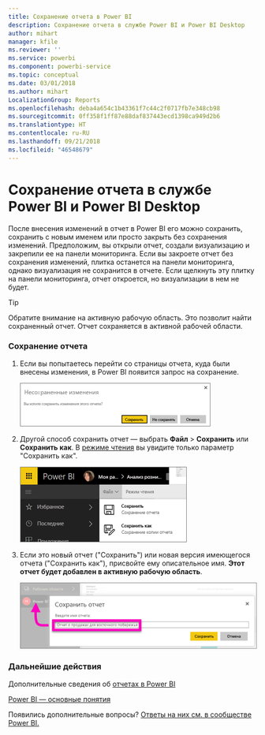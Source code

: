 ```yaml
---
title: Сохранение отчета в Power BI
description: Сохранение отчета в службе Power BI и Power BI Desktop
author: mihart
manager: kfile
ms.reviewer: ''
ms.service: powerbi
ms.component: powerbi-service
ms.topic: conceptual
ms.date: 03/01/2018
ms.author: mihart
LocalizationGroup: Reports
ms.openlocfilehash: deba4a654c1b43361f7c44c2f0717fb7e348cb98
ms.sourcegitcommit: 0ff358f1ff87e88daf837443ecd1398ca949d2b6
ms.translationtype: HT
ms.contentlocale: ru-RU
ms.lasthandoff: 09/21/2018
ms.locfileid: "46548679"
---
```

# <a name="save-a-report-in-power-bi-service-and-power-bi-desktop"></a>Сохранение отчета в службе Power BI и Power BI Desktop
После внесения изменений в отчет в Power BI его можно сохранить, сохранить с новым именем или просто закрыть без сохранения изменений. Предположим, вы открыли отчет, создали визуализацию и закрепили ее на панели мониторинга. Если вы закроете отчет без сохранения изменений, плитка останется на панели мониторинга, однако визуализация не сохранится в отчете. Если щелкнуть эту плитку на панели мониторинга, отчет откроется, но визуализации в нем не будет.

> [!TIP]
> Обратите внимание на активную рабочую область. Это позволит найти сохраненный отчет. Отчет сохраняется в активной рабочей области.
> 
> 

### <a name="to-save-a-report"></a>Сохранение отчета
1. Если вы попытаетесь перейти со страницы отчета, куда были внесены изменения, в Power BI появится запрос на сохранение.
   
   ![Сохранение изменений](media/service-report-save/power-bi-unsaved.png)
2. Другой способ сохранить отчет — выбрать **Файл** \> **Сохранить** или **Сохранить как**. В [режиме чтения](consumer/end-user-reading-view.md) вы увидите только параметр "Сохранить как". 
   
   ![Сохранение отчета](media/service-report-save/power-bi-save-new.png)
3. Если это новый отчет ("Сохранить") или новая версия имеющегося отчета ("Сохранить как"), присвойте ему описательное имя.  **Этот отчет будет добавлен в активную рабочую область**.
   
    ![присвоение имени отчету](media/service-report-save/power-bi-save-dialog.png)

### <a name="next-steps"></a>Дальнейшие действия
Дополнительные сведения об [отчетах в Power BI](consumer/end-user-reports.md)

[Power BI — основные понятия](consumer/end-user-basic-concepts.md)

Появились дополнительные вопросы? [Ответы на них см. в сообществе Power BI.](http://community.powerbi.com/)

